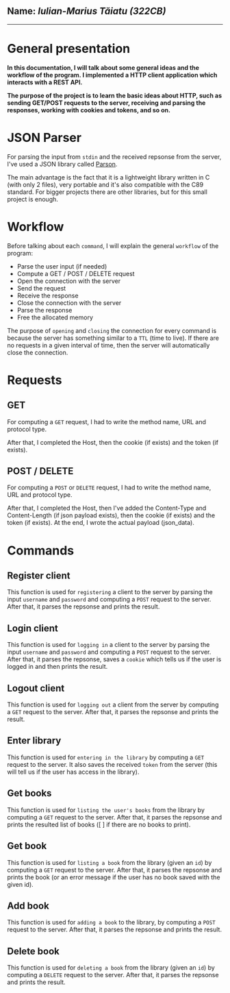 ## Name: *Iulian-Marius Tăiatu (322CB)*
---

# General presentation

**In this documentation, I will talk about some general ideas and the workflow of the program. I implemented a HTTP client application which interacts with a REST API.**

**The purpose of the project is to learn the basic ideas about HTTP, such as sending GET/POST requests to the server, receiving and parsing the responses, working with cookies and tokens, and so on.**

# JSON Parser

For parsing the input from `stdin` and the received repsonse from the server, I've used a JSON library called [Parson](https://github.com/kgabis/parson).

The main advantage is the fact that it is a lightweight library written in C (with only 2 files), very portable and it's also compatible with the C89 standard. For bigger projects there are other libraries, but for this small project is enough.

# Workflow

Before talking about each `command`, I will explain the general `workflow` of the program:
- Parse the user input (if needed)
- Compute a GET / POST / DELETE request
- Open the connection with the server
- Send the request
- Receive the response
- Close the connection with the server
- Parse the response
- Free the allocated memory

The purpose of `opening` and `closing` the connection for every command is because the server has something similar to a `TTL` (time to live).
If there are no requests in a given interval of time, then the server will automatically close the connection.


# Requests

## GET
For computing a `GET` request, I had to write the method name, URL and protocol type.

After that, I completed the Host, then the cookie (if exists) and the token (if exists).

## POST / DELETE
For computing a `POST` or `DELETE` request, I had to write the method name, URL and protocol type.

After that, I completed the Host, then I've added the Content-Type and Content-Length (if json payload exists),
then the cookie (if exists) and the token (if exists). At the end, I wrote the actual payload (json_data).


# Commands

## Register client
This function is used for `registering` a client to the server by parsing the input `username` and `password` and computing a `POST` request to the server. After that, it parses the repsonse and prints the result.

## Login client
This function is used for `logging in` a client to the server by parsing the input `username` and `password` and computing a `POST` request to the server. After that, it parses the repsonse, saves a `cookie` which tells us if the user is logged in and then prints the result.

## Logout client
This function is used for `logging out` a client from the server by computing a `GET` request to the server. After that, it parses the repsonse and prints the result.

## Enter library
This function is used for `entering in the library` by computing a `GET` request to the server. It also saves the received `token` from the server (this will tell us if the user has access in the library).

## Get books
This function is used for `listing the user's books` from the library by computing a `GET` request to the server. After that, it parses the repsonse and prints the resulted list of books ([ ] if there are no books to print).

## Get book
This function is used for `listing a book` from the library (given an `id`) by computing a `GET` request to the server. After that, it parses the repsonse and prints the book (or an error message if the user has no book saved with the given id).

## Add book
This function is used for `adding a book` to the library, by computing a `POST` request to the server. After that, it parses the repsonse and prints the result.

## Delete book
This function is used for `deleting a book` from the library (given an `id`) by computing a `DELETE` request to the server. After that, it parses the repsonse and prints the result.
